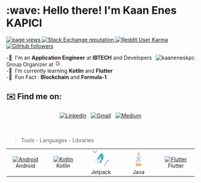 <h1 align="left" id="kaaneneskpc-title">:wave: Hello there! I'm Kaan Enes KAPICI</h1>
<p align="left">
  <a href="https://github.com/kaaneneskpc/">
    <img src="https://komarev.com/ghpvc/?username=kaaneneskpc" alt="page views" />
  </a>
  <a href="https://stackoverflow.com/users/9420596">
    <img alt="Stack Exchange reputation" src="https://img.shields.io/stackexchange/stackoverflow/r/14236733?color=orange&label=reputation&logo=stackoverflow">
  </a>
  <a href="">
    <img alt="Reddit User Karma" src="https://visitor-badge.laobi.icu/badge?page_id=kaaneneskpc.kaaneneskpc">
  </a>
  <a href="https://github.com/kaaneneskpc?tab=followers">
    <img alt="GitHub followers" src="https://img.shields.io/github/followers/kaaneneskpc?color=green&logo=github">
  </a>
</p>

<a href="#kaaneneskpc-title">
  <img src="https://github-readme-stats.vercel.app/api?username=kaaneneskpc&show_icons=true&count_private=true&include_all_commits=true" alt="kaaneneskpc" align="right" />
</a>

-:office: &nbsp;I'm an **Application Engineer** at **IBTECH** and Developers Group Organizer at <a href="#google-title">
  <img src="./img/google.png" alt="kaaneneskpc" width="15"/>
</a> </br>
-:seedling: &nbsp;I’m currently learning **Kotlin** and **Flutter**</br>
-:speech_balloon: &nbsp;Fun Fact : **Blockchain** and **Formula-1**</br>


## ✉️ Find me on:

<p align="center">
 <a href="https://linkedin.com/in/kaaneneskpc" target="_blank" rel="noopener noreferrer"> <img src="https://cdn.jsdelivr.net/npm/simple-icons@v3/icons/linkedin.svg" alt="Linkedin" height="40" style="vertical-align:top; margin:4px"></a>
 <a href="mailto:kaaneneskpc1@gmail.com"> <img src="https://cdn.jsdelivr.net/npm/simple-icons@v3/icons/gmail.svg" alt="Gmail" height="40" style="vertical-align:top; margin:4px"></a>
  <a href="https://medium.com/@kaaneneskpc" target="_blank" rel="noopener noreferrer"> <img src="https://media-exp1.licdn.com/dms/image/C4D0BAQEv0xgEe3MJ2w/company-logo_200_200/0/1602698792035?e=2159024400&v=beta&t=Wm8Ot9y3NUE2ykeQeTOBZXGIFwR2dullMAVyZbCbJ4Q" alt="Medium" height="40" style="vertical-align:top; margin:4px"></a>
</p>
<br />

> Tools - Languages - Libraries

<table>
  <tr>
    <td align="center" width="96">
      <a href="#kaaneneskpc-tech">
        <img src="https://avatars.githubusercontent.com/u/32689599?s=200&v=4" width="48" height="48" alt="Android" />
      </a>
      <br>Android
    </td>
    <td align="center" width="96">
      <a href="#kaaneneskpc-tech">
        <img src="https://avatars.githubusercontent.com/u/1446536?s=200&v=4" width="48" height="48" alt="Kotlin" />
      </a>
      <br>Kotlin
    </td>
    <td align="center" width="96">
      <a href="#kaaneneskpc-tech">
        <img src="./img/jetpack.png" width="48" height="48" alt="Jetpack" />
      </a>
      <br>Jetpack
    </td>
    <td align="center" width="96">
      <a href="#kaaneneskpc-tech">
        <img src="./img/java.png" width="48" height="48" alt="Java" />
      </a>
      <br>Java
    </td>
    <td align="center" width="96">
      <a href="#kaaneneskpc-tech">
        <img src="https://avatars.githubusercontent.com/u/14101776?s=200&v=4" width="48" height="48" alt="Flutter" />
      </a>
      <br>Flutter
    </td>
    
  </tr>
</table>







